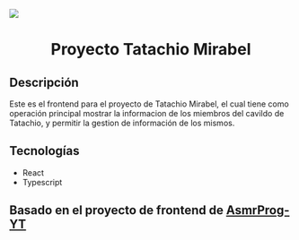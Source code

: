 <p align="left">
  <img src="https://img.shields.io/badge/STATUS-EN%20DESARROLLO-green">
</p>

<h1 align="center">Proyecto Tatachio Mirabel</h1>

## Descripción

Este es el frontend para el proyecto de Tatachio Mirabel, el cual tiene como operación principal mostrar la informacion de los miembros del cavildo de Tatachio, y permitir la gestion de información de los mismos.

## Tecnologías

- React
- Typescript

## Basado en el proyecto de frontend de [AsmrProg-YT](https://github.com/AsmrProg-YT/Dashboard-Designs)